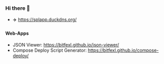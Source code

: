 ### Hi there 👋

<!--
**bitfexl/bitfexl** is a ✨ _special_ ✨ repository because its `README.md` (this file) appears on your GitHub profile.

Here are some ideas to get you started:

- 🔭 I’m currently working on ...
- 🌱 I’m currently learning ...
- 👯 I’m looking to collaborate on ...
- 🤔 I’m looking for help with ...
- 💬 Ask me about ...
- 📫 How to reach me: ...
- 😄 Pronouns: ...
- ⚡ Fun fact: ...
-->

- ✈️ https://splapp.duckdns.org/

#### Web-Apps

- JSON Viewer: https://bitfexl.github.io/json-viewer/
- Compose Deploy Script Generator: https://bitfexl.github.io/compose-deploy/
